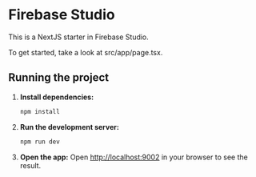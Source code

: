 # Firebase Studio

This is a NextJS starter in Firebase Studio.

To get started, take a look at src/app/page.tsx.

## Running the project

1. **Install dependencies:**
   ```bash
   npm install
   ```

2. **Run the development server:**
   ```bash
   npm run dev
   ```

3. **Open the app:**
   Open [http://localhost:9002](http://localhost:9002) in your browser to see the result.
